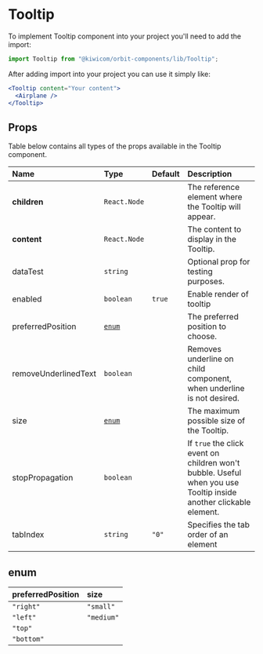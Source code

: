 # Tooltip

To implement Tooltip component into your project you'll need to add the import:

```jsx
import Tooltip from "@kiwicom/orbit-components/lib/Tooltip";
```

After adding import into your project you can use it simply like:

```jsx
<Tooltip content="Your content">
  <Airplane />
</Tooltip>
```

## Props

Table below contains all types of the props available in the Tooltip component.

| Name                 | Type            | Default | Description                                                                                                       |
| :------------------- | :-------------- | :------ | :---------------------------------------------------------------------------------------------------------------- |
| **children**         | `React.Node`    |         | The reference element where the Tooltip will appear.                                                              |
| **content**          | `React.Node`    |         | The content to display in the Tooltip.                                                                            |
| dataTest             | `string`        |         | Optional prop for testing purposes.                                                                               |
| enabled              | `boolean`       | `true`  | Enable render of tooltip                                                                                          |
| preferredPosition    | [`enum`](#enum) |         | The preferred position to choose.                                                                                 |
| removeUnderlinedText | `boolean`       |         | Removes underline on child component, when underline is not desired.                                              |
| size                 | [`enum`](#enum) |         | The maximum possible size of the Tooltip.                                                                         |
| stopPropagation      | `boolean`       |         | If `true` the click event on children won't bubble. Useful when you use Tooltip inside another clickable element. |
| tabIndex             | `string`        | `"0"`   | Specifies the tab order of an element                                                                             |

## enum

| preferredPosition | size       |
| :---------------- | :--------- |
| `"right"`         | `"small"`  |
| `"left"`          | `"medium"` |
| `"top"`           |
| `"bottom"`        |
